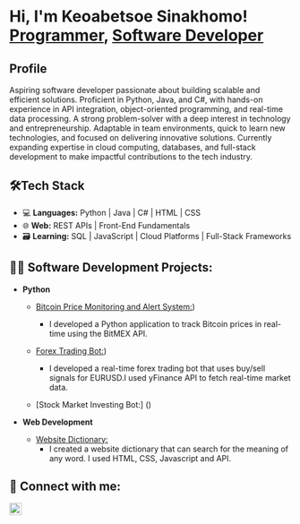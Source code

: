 <h1>Hi, I'm Keoabetsoe Sinakhomo! <br/><a href="https://github.com/joshmadakor1">Programmer</a>, <a href="https://www.linkedin.com/in/joshmadakor/">Software Developer</a>

<h2>Profile</h2>

<p>Aspiring software developer passionate about building scalable and efficient solutions. Proficient in Python, Java, and C#, with hands-on experience in API integration, object-oriented programming, and real-time data processing. A strong problem-solver with a deep interest in technology and entrepreneurship. Adaptable in team environments, quick to learn new technologies, and focused on delivering innovative solutions. Currently expanding expertise in cloud computing, databases, and full-stack development to make impactful contributions to the tech industry.</p>

<h2>🛠Tech Stack</h2>

- 💻 **Languages:** Python | Java | C# | HTML | CSS
- 🌐 **Web:** REST APIs | Front-End Fundamentals
- 🗃️ **Learning:** SQL | JavaScript | Cloud Platforms | Full-Stack Frameworks

<h2>👨‍💻 Software Development Projects:</h2>

- <b>Python</b>
  - [Bitcoin Price Monitoring and Alert System:](https://github.com/keoabetsoe/Bitcoin-Price-Monitoring-and-Alert-System))
    - I developed a Python application to track Bitcoin prices in real-time using the BitMEX API.
  
  - [Forex Trading Bot:](https://github.com/keoabetsoe/Forex-Trading-Indicator/blob/main/forex%20trading%20indicator.py))
    - I developed a real-time forex trading bot that uses buy/sell signals for EURUSD.I used yFinance API to fetch real-time market data.
   
  - [Stock Market Investing Bot:] () 
    
- <b>Web Development</b>
  - [Website Dictionary:](https://github.com/Keoabetsoe1217 )
     - I created a website dictionary that can search for the meaning of any word. I used HTML, CSS, Javascript 
    and API. 

<h2> 🤳 Connect with me:</h2>

[<img align="left" alt="Keoabetsoe Sinakhomo | LinkedIn" width="22px" src="https://cdn.jsdelivr.net/npm/simple-icons@v3/icons/linkedin.svg" />][linkedin]

[linkedin]: www.linkedin.com/in/keabetsoe-sinakhomo-969a25299 

